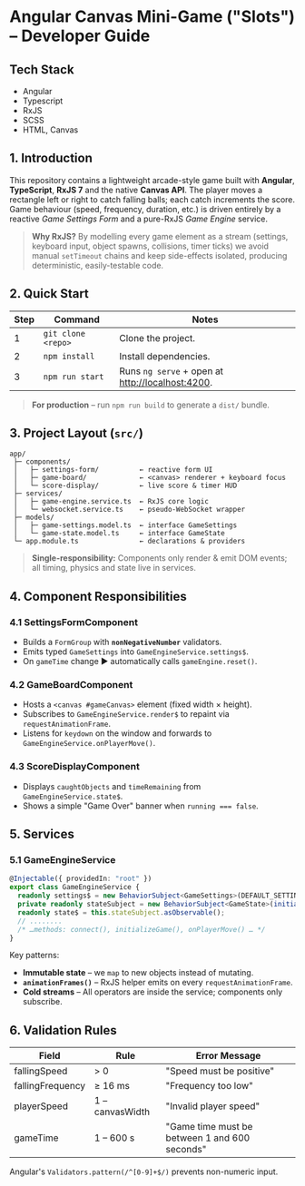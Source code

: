 # Angular Canvas Mini-Game ("Slots") – Developer Guide

## Tech Stack

- Angular
- Typescript
- RxJS
- SCSS
- HTML, Canvas

## 1. Introduction

This repository contains a lightweight arcade-style game built with **Angular**, **TypeScript**, **RxJS 7** and the native **Canvas API**. The player moves a rectangle left or right to catch falling balls; each catch increments the score. Game behaviour (speed, frequency, duration, etc.) is driven entirely by a reactive _Game Settings Form_ and a pure-RxJS _Game Engine_ service.

> **Why RxJS?** By modelling every game element as a stream (settings, keyboard input, object spawns, collisions, timer ticks) we avoid manual `setTimeout` chains and keep side-effects isolated, producing deterministic, easily-testable code.

## 2. Quick Start

| Step | Command            | Notes                                                                     |
| ---- | ------------------ | ------------------------------------------------------------------------- |
| 1    | `git clone <repo>` | Clone the project.                                                        |
| 2    | `npm install`      | Install dependencies.                                                     |
| 3    | `npm run start`    | Runs `ng serve` + open at [http://localhost:4200](http://localhost:4200). |

> **For production** – run `npm run build` to generate a `dist/` bundle.

## 3. Project Layout (`src/`)

```
app/
 ├─ components/
 │   ├─ settings-form/          ← reactive form UI
 │   ├─ game-board/             ← <canvas> renderer + keyboard focus
 │   └─ score-display/          ← live score & timer HUD
 ├─ services/
 │   ├─ game-engine.service.ts  ← RxJS core logic
 │   └─ websocket.service.ts    ← pseudo-WebSocket wrapper
 ├─ models/
 │   ├─ game-settings.model.ts  ← interface GameSettings
 │   └─ game-state.model.ts     ← interface GameState
 └─ app.module.ts               ← declarations & providers
```

> **Single-responsibility:** Components only render & emit DOM events; all timing, physics and state live in services.

## 4. Component Responsibilities

### 4.1 SettingsFormComponent

- Builds a `FormGroup` with **`nonNegativeNumber`** validators.
- Emits typed `GameSettings` into `GameEngineService.settings$`.
- On `gameTime` change ▶ automatically calls `gameEngine.reset()`.

### 4.2 GameBoardComponent

- Hosts a `<canvas #gameCanvas>` element (fixed width × height).
- Subscribes to `GameEngineService.render$` to repaint via `requestAnimationFrame`.
- Listens for `keydown` on the window and forwards to `GameEngineService.onPlayerMove()`.

### 4.3 ScoreDisplayComponent

- Displays `caughtObjects` and `timeRemaining` from `GameEngineService.state$`.
- Shows a simple "Game Over" banner when `running === false`.

## 5. Services

### 5.1 GameEngineService

```typescript
@Injectable({ providedIn: "root" })
export class GameEngineService {
  readonly settings$ = new BehaviorSubject<GameSettings>(DEFAULT_SETTINGS);
  private readonly stateSubject = new BehaviorSubject<GameState>(initialState());
  readonly state$ = this.stateSubject.asObservable();
  // ........
  /* …methods: connect(), initializeGame(), onPlayerMove() … */
}
```

Key patterns:

- **Immutable state** – we `map` to new objects instead of mutating.
- **`animationFrames()`** – RxJS helper emits on every `requestAnimationFrame`.
- **Cold streams** – All operators are inside the service; components only subscribe.

## 6. Validation Rules

| Field            | Rule            | Error Message                                 |
| ---------------- | --------------- | --------------------------------------------- |
| fallingSpeed     | > 0             | "Speed must be positive"                      |
| fallingFrequency | ≥ 16 ms         | "Frequency too low"                           |
| playerSpeed      | 1 – canvasWidth | "Invalid player speed"                        |
| gameTime         | 1 – 600 s       | "Game time must be between 1 and 600 seconds" |

Angular's `Validators.pattern(/^[0-9]+$/)` prevents non-numeric input.
